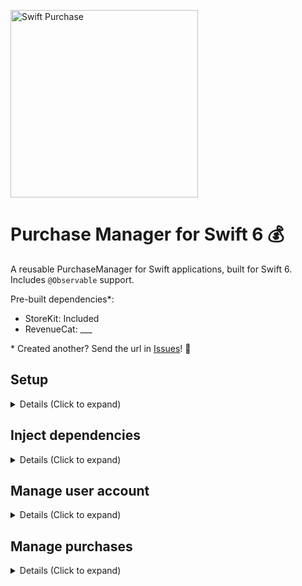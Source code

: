 <p align="left">
    <img src="https://github.com/user-attachments/assets/fe936a7f-5178-4f56-a95c-ca2158e6ad39" alt="Swift Purchase" width="300px" />
</p>

# Purchase Manager for Swift 6 💰

A reusable PurchaseManager for Swift applications, built for Swift 6. Includes `@Observable` support.

Pre-built dependencies*:

- StoreKit: Included
- RevenueCat: ___

\* Created another? Send the url in [Issues](https://github.com/SwiftfulThinking/SwiftfulPurchasing/issues)! 🥳

## Setup

<details>
<summary> Details (Click to expand) </summary>
<br>
    
Create an instance of PurchaseManager:

```swift
let purchaseManager = PurchaseManager(services: any PurchaseService, logger: LogManager?)

#if DEBUG
let purchaseManager = PurchaseManager(service: MockPurchaseService(), logger: logManager)
#else
let purchaseManager = PurchaseManager(service: StoreKitPurchaseService(), logger: logManager)
#endif
```

Optionally add to SwiftUI environment as an @Observable

```swift
Text("Hello, world!")
    .environment(purchaseManager)
```

</details>

## Inject dependencies

<details>
<summary> Details (Click to expand) </summary>
<br>
    
`PurchaseManager` is initialized with a `PurchaseService`. This is a public protocol you can use to create your own dependency.

'StoreKitPurchaseService` is included within the package, which uses the StoreKit framework to manage purchases.
```swift
let productIds = ["product.id.yearly", "product.id.monthly"]
let storeKit = StoreKitPurchaseService(productIds: productIds)
let logger = PurchaseManager(services: storeKit)
```

`MockPurchaseService` is also included for SwiftUI previews and testing. 

```swift
// No activeEntitlements = the user has not purchased
let service = MockPurchaseService(activeEntitlements: [], availableProducts: AnyProduct.mocks)

// Yes activeEntitlements = the user has purchased
let service = MockPurchaseService(activeEntitlements: [PurchasedEntitlement.mock], availableProducts: AnyProduct.mocks)
```

Other services are not directly included, so that the developer can pick-and-choose which dependencies to add to the project. 

You can create your own `PurchaseService` by conforming to the protocol:

```swift
public protocol PurchaseService: Sendable {
    func getAvailableProducts() async throws -> [AnyProduct]
    func getUserEntitlements() async throws -> [PurchasedEntitlement]
    func purchaseProduct(productId: String) async throws -> [PurchasedEntitlement]
    func restorePurchase() async throws -> [PurchasedEntitlement]
    func listenForTransactions(onTransactionsUpdated: @escaping @Sendable () async -> Void) async
    func logIn(userId: String, email: String?) async throws -> [PurchasedEntitlement]
}
```

</details>

## Manage user account

<details>
<summary> Details (Click to expand) </summary>
<br>
    
The manager will automatically fetch and listen for purchased entitlements on launch. 

Call `logIn` when the userId is set or changes. 

You can call `logIn` every app launch.

```swift
purchaseManager.logIn(userId: String, email: String?) async throws
purchaseManager.logOut() async throws
```

</details>

## Manage purchases

<details>
<summary> Details (Click to expand) </summary>
<br>
    
Get user's entitlements:

```swift
purchaseManager.entitlements // all purchased entitlements
purchaseManager.entitlements.active // all purchased entitlements that are still active
purchaseManager.entitlements.hasActiveEntitlement // user has at least 1 active entitlement
```

Make new purchase:

```swift
// Products available for purchase to this user
let products = try await purchaseManager.getAvailableProducts()

// Purchase a specific product
let entitlements = try await purchaseManager.purchaseProduct(productId: "")

// Restore purchases
let entitlements = try await restorePurchase()
```

</details>
